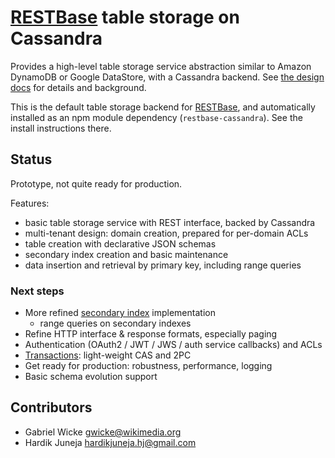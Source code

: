 # [RESTBase](https://github.com/gwicke/restbase) table storage on Cassandra

Provides a high-level table storage service abstraction similar to Amazon
DynamoDB or Google DataStore, with a Cassandra backend. See [the design
docs](https://github.com/gwicke/restbase-cassandra/tree/master/doc) for
details and background.

This is the default table storage backend for
[RESTBase](https://github.com/gwicke/restbase), and automatically installed as
an npm module dependency (`restbase-cassandra`). See the install instructions
there.
  
## Status
Prototype, not quite ready for production.

Features:
- basic table storage service with REST interface, backed by Cassandra
- multi-tenant design: domain creation, prepared for per-domain ACLs
- table creation with declarative JSON schemas
- secondary index creation and basic maintenance
- data insertion and retrieval by primary key, including range queries

### Next steps
- More refined [secondary
  index](https://github.com/gwicke/restbase-cassandra/blob/master/doc/SecondaryIndexes.md)
  implementation
    - range queries on secondary indexes
- Refine HTTP interface & response formats, especially paging
- Authentication (OAuth2 / JWT / JWS / auth service callbacks) and ACLs
- [Transactions](https://github.com/gwicke/restbase-cassandra/blob/master/doc/Transactions.md):
  light-weight CAS and 2PC
- Get ready for production: robustness, performance, logging
- Basic schema evolution support

## Contributors
* Gabriel Wicke <gwicke@wikimedia.org>
* Hardik Juneja <hardikjuneja.hj@gmail.com>
